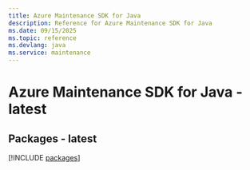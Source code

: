 ```yaml
---
title: Azure Maintenance SDK for Java
description: Reference for Azure Maintenance SDK for Java
ms.date: 09/15/2025
ms.topic: reference
ms.devlang: java
ms.service: maintenance
---
```

# Azure Maintenance SDK for Java - latest
## Packages - latest
[!INCLUDE [packages](maintenance-index.md)]